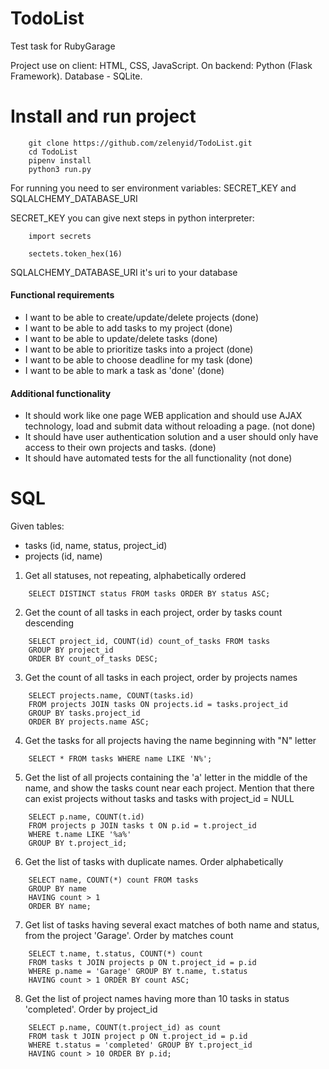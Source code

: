 # TodoList
Test task for RubyGarage

Project use on client: HTML, CSS, JavaScript. On backend: Python (Flask Framework). Database - SQLite.
# Install and run project
```
    git clone https://github.com/zelenyid/TodoList.git
    cd TodoList
    pipenv install
    python3 run.py
```
<p>For running you need to ser environment variables: SECRET_KEY and SQLALCHEMY_DATABASE_URI</p>
SECRET_KEY you can give next steps in python interpreter: 

``` 
    import secrets

    sectets.token_hex(16)
```
SQLALCHEMY_DATABASE_URI it's uri to your database

#### Functional requirements
+ I want to be able to create/update/delete projects (done)
+ I want to be able to add tasks to my project (done)
+ I want to be able to update/delete tasks (done)
+ I want to be able to prioritize tasks into a project (done) 
+ I want to be able to choose deadline for my task (done)
+ I want to be able to mark a task as 'done' (done)
#### Additional functionality
+ It should work like one page WEB application and should use AJAX technology, load and submit data without reloading a page. (not done)
+ It should have user authentication solution and a user should only have access to their own projects and tasks. (done)
+ It should have automated tests for the all functionality (not done)

# SQL
Given tables: 
 - tasks (id, name, status, project_id) 
 - projects (id, name) 

1. Get all statuses, not repeating, alphabetically ordered

```
    SELECT DISTINCT status FROM tasks ORDER BY status ASC;
```
2. Get the count of all tasks in each project, order by tasks count 
descending

```
    SELECT project_id, COUNT(id) count_of_tasks FROM tasks 
    GROUP BY project_id 
    ORDER BY count_of_tasks DESC;
```
3. Get the count of all tasks in each project, order by projects 
names


```
    SELECT projects.name, COUNT(tasks.id)
    FROM projects JOIN tasks ON projects.id = tasks.project_id
    GROUP BY tasks.project_id
    ORDER BY projects.name ASC;
```

4. Get the tasks for all projects having the name beginning with 
"N" letter

```
    SELECT * FROM tasks WHERE name LIKE 'N%';
```

5. Get the list of all projects containing the 'a' letter in the middle of 
the name, and show the tasks count near each project. Mention that there can exist projects without tasks and tasks with 
project_id = NULL

```
    SELECT p.name, COUNT(t.id) 
    FROM projects p JOIN tasks t ON p.id = t.project_id
    WHERE t.name LIKE '%a%'
    GROUP BY t.project_id;
```

6. Get the list of tasks with duplicate names. Order alphabetically 

```
    SELECT name, COUNT(*) count FROM tasks
    GROUP BY name
    HAVING count > 1
    ORDER BY name;
```

7. Get list of tasks having several exact matches of both name and 
status, from the project 'Garage'. Order by matches count

```
    SELECT t.name, t.status, COUNT(*) count
    FROM tasks t JOIN projects p ON t.project_id = p.id
    WHERE p.name = 'Garage' GROUP BY t.name, t.status
    HAVING count > 1 ORDER BY count ASC;
```

8. Get the list of project names having more than 10 tasks in status 
'completed'. Order by project_id 

```
    SELECT p.name, COUNT(t.project_id) as count
    FROM task t JOIN project p ON t.project_id = p.id
    WHERE t.status = 'completed' GROUP BY t.project_id
    HAVING count > 10 ORDER BY p.id; 
```
